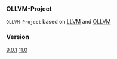 ### OLLVM-Project

`OLLVM-Project` based on [LLVM](https://github.com/llvm/llvm-project) and [OLLVM](https://github.com/obfuscator-llvm/obfuscator)

### Version
[9.0.1](https://github.com/TannerJin/ollvm-project/tree/release/9.x)
[11.0](https://github.com/TannerJin/ollvm-project/tree/release/11.0)
